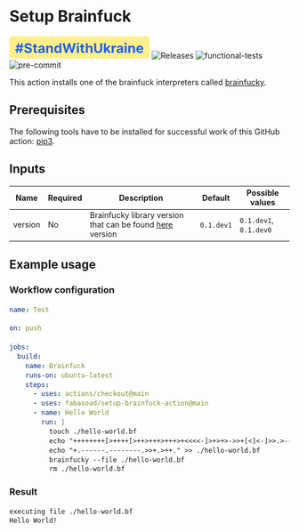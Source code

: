 # Setup Brainfuck

[![Stand With Ukraine](https://raw.githubusercontent.com/vshymanskyy/StandWithUkraine/main/badges/StandWithUkraine.svg)](https://stand-with-ukraine.pp.ua)
![Releases](https://img.shields.io/github/v/release/fabasoad/setup-brainfuck-action?include_prereleases)
![functional-tests](https://github.com/fabasoad/setup-brainfuck-action/actions/workflows/functional-tests.yml/badge.svg)
![pre-commit](https://github.com/fabasoad/setup-brainfuck-action/actions/workflows/pre-commit.yml/badge.svg)

This action installs one of the brainfuck interpreters called [brainfucky](https://pypi.org/project/brainfucky/).

## Prerequisites

The following tools have to be installed for successful work of this GitHub action:
[pip3](https://pip.pypa.io/en/stable/).

## Inputs

<!-- prettier-ignore-start -->
| Name    | Required | Description                                                                                       | Default    | Possible values        |
|---------|----------|---------------------------------------------------------------------------------------------------|------------|------------------------|
| version | No       | Brainfucky library version that can be found [here](https://pypi.org/project/brainfucky/) version | `0.1.dev1` | `0.1.dev1`, `0.1.dev0` |
<!-- prettier-ignore-end -->

## Example usage

### Workflow configuration

```yaml
name: Test

on: push

jobs:
  build:
    name: Brainfuck
    runs-on: ubuntu-latest
    steps:
      - uses: actions/checkout@main
      - uses: fabasoad/setup-brainfuck-action@main
      - name: Hello World
        run: |
          touch ./hello-world.bf
          echo "++++++++[>++++[>++>+++>+++>+<<<<-]>+>+>->>+[<]<-]>>.>---.+++++++..+++.>>.<-.<.++" > ./hello-world.bf
          echo "+.------.--------.>>+.>++." >> ./hello-world.bf
          brainfucky --file ./hello-world.bf
          rm ./hello-world.bf
```

### Result

```text
executing file ./hello-world.bf
Hello World!
```
